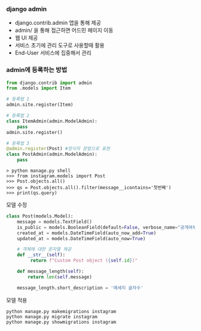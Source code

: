 ### django admin

* django.contrib.admin 앱을 통해 제공
* admin/ 을 통해 접근하면 어드민 페이지 이동
* 웹 UI 제공
* 서비스 초기에 관리 도구로 사용할때 활용
* End-User 서비스에 집중해서 관리

### admin에 등록하는 방법

```python
from django.contrib import admin
from .models import Item

# 등록법 1
admin.site.register(Item)
```

```python
# 등록법 2
class ItemAdmin(admin.ModelAdmin):
    pass
admin.site.register()
```

```python
# 등록법 3
@admin.register(Post) #장식자 문법으로 표현
class PostAdmin(admin.ModelAdmin):
    pass
```

```shell
> python manage.py shell
>>> from instagram.models import Post
>>> Post.objects.all()
>>> qs = Post.objects.all().filter(message__icontains='첫번째')
>>> print(qs.query)
```

모델 수정
```python
class Post(models.Model):
    message = models.TextField()
    is_public = models.BooleanField(default=False, verbose_name="공개여부")
    created_at = models.DateTimeField(auto_now_add=True)
    updated_at = models.DateTimeField(auto_now=True)

    # 객체에 대한 문자열 제공
    def __str__(self):
         return f"Custom Post object ({self.id})"

    def message_length(self):
        return len(self.message)

    message_length.short_description = '메세지 글자수'
```

모델 적용
```shell
python manage.py makemigrations instagram
python manage.py migrate instagram
python manage.py showmigrations instagram
```

